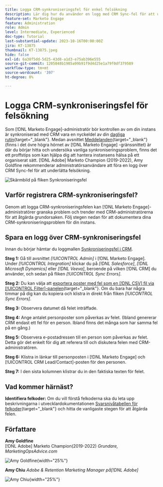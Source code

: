 ```yaml
---
title: Logga CRM-synkroniseringsfel för enkel felsökning
description: Lär dig hur du använder en logg med CRM Sync-fel för att undersöka CRM-synkroniseringsproblem och få det att fungera smidigt.
feature-set: Marketo Engage
feature: Administration
role: Admin
level: Intermediate, Experienced
doc-type: Tutorial
last-substantial-update: 2023-10-16T00:00:00Z
jira: KT-13875
thumbnail: KT-13875.jpeg
hide: false
exl-id: 6a38f5dd-5d25-43d8-a1d3-e75ab396e555
source-git-commit: 1205848b1985a99b91f9d4d25e1a79f0df379589
workflow-type: tm+mt
source-wordcount: '397'
ht-degree: 0%

---
```


# Logga CRM-synkroniseringsfel för felsökning

Som [!DNL Marketo Engage]-administratör bör kontrollen av om din instans är synkroniserad med CRM vara en nyckeldel av din [dagliga rutin](https://nation.marketo.com/t5/champion-program-blogs/my-marketo-morning-routine-tips-for-driving-marketing-operation/ba-p/247508){target="_blank"}. Medan avsnittet [Meddelanden](https://experienceleague.adobe.com/docs/marketo/using/product-docs/core-marketo-concepts/miscellaneous/notification-types.html?lang=sv-SE){target="_blank"} (finns i det övre högra hörnet av [!DNL Marketo Engage] -gränssnittet) är där du börjar hitta och undersöka vanliga synkroniseringsproblem, finns det ett proffstips som kan hjälpa dig att hantera instansens hälsa på ett organiserat sätt. [!DNL Adobe] Marketo Champion (2019-2022), Amy Goldfine rekommenderar administratörsanvändare att föra en logg över CRM Sync-fel för att underlätta felsökning.

![Skärmbild på fliken Synkroniseringsfel](/help/marketo-tutorial-inherited-instance/_assets/Marketo_Engage_Admin_Salesforce_Sync_Errors_Tab.png)

## Varför registrera CRM-synkroniseringsfel?

Genom att logga CRM-synkroniseringsfelen kan [!DNL Marketo Engage]-administratörer granska problem och trender med CRM-administratörerna för att åtgärda grundorsaken. Följ stegen nedan för att dokumentera dina CRM-synkroniseringsproblem för din instans.

## Spara en logg över CRM-synkroniseringsfel

Innan du börjar hämtar du loggmallen [Synkroniseringsfel i CRM](/help/marketo-tutorial-inherited-instance/_assets/downloads/Adobe-Marketo-Engage_CRM-Sync-Error-Log-Template.xlsx).

**Steg 1:** Gå till avsnittet *[!UICONTROL Admin]* i [!DNL Marketo Engage]. Under *[!UICONTROL Integration]* klickar du på *[!DNL Salesforce]*, *[!DNL Microsoft Dynamics]* eller *[!DNL Veeva]*, beroende på vilken [!DNL CRM] du använder, och sedan på fliken *[!UICONTROL Sync Errors]*.

**Steg 2:** Du kan välja att [exportera poster med fel som en [!DNL CSV] fil via [!UICONTROL Filter]-panelen](https://experienceleague.adobe.com/docs/marketo/using/product-docs/crm-sync/salesforce-sync/salesforce-sync-errors.html?lang=sv-SE#filter-sync-errors){target="_blank"}. Om du bara har några timmar på dig kan du kopiera och klistra in direkt från fliken *[!UICONTROL Sync Errors]*.

**Steg 3:** Observera datumet då felet inträffade.

**Steg 4:** Ange antalet personposter som påverkas av felet. (Ibland genererar CRM endast ett fel för en person. Ibland finns det många som har samma fel på en gång.)

**Steg 5:** Observera e-postadressen till en person som påverkas av felet. Detta gör det enkelt för dig att referera till och diskutera felen med CRM-administratören.

**Steg 6:** Klistra in länkar till personposten i [!DNL Marketo Engage] och [!UICONTROL CRM Lead/Contact]-posten för den personen.

**Steg 7:** I den sista kolumnen klistrar du in den faktiska texten för felet.

## Vad kommer härnäst?

**Identifiera felkoder:** Om du vill förstå felkoderna ska du leta upp beskrivningarna i utvecklardokumentationen [Svarsnivåtabellen för felkoder](https://developers.marketo.com/rest-api/error-codes/#response_level_error_codes){target="_blank"} och hitta de vanligaste stegen för att åtgärda felen.

## Författare

**Amy Goldfine**\
[!DNL Adobe] Marketo Champion(2019-2022)
*Grundare, MarketingOpsAdvice.com*

![Amy Goldfine](/help/marketo-tutorial-inherited-instance/_assets/authors/Customer_Author_Amy_Goldfine.png){width="25%"}

**Amy Chiu**
*Adobe &amp; Retention Marketing Manager på[!DNL Adobe]*

![Amy Chiu](/help/marketo-tutorial-inherited-instance/_assets/authors/Adobe_Author_Amy_Chiu.png){width="25%"}
